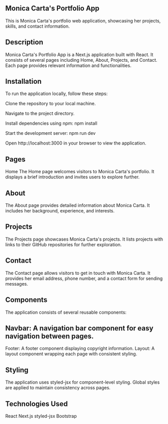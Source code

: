 ## Monica Carta's Portfolio App

This is Monica Carta's portfolio web application, showcasing her projects, skills, and contact information.

## Description

Monica Carta's Portfolio App is a Next.js application built with React. It consists of several pages including Home, About, Projects, and Contact. Each page provides relevant information and functionalities.

## Installation

To run the application locally, follow these steps:

Clone the repository to your local machine.

Navigate to the project directory.

Install dependencies using npm:
npm install

Start the development server:
npm run dev

Open http://localhost:3000 in your browser to view the application.

## Pages

Home
The Home page welcomes visitors to Monica Carta's portfolio. It displays a brief introduction and invites users to explore further.

## About

The About page provides detailed information about Monica Carta. It includes her background, experience, and interests.

## Projects

The Projects page showcases Monica Carta's projects. It lists projects with links to their GitHub repositories for further exploration.

## Contact

The Contact page allows visitors to get in touch with Monica Carta. It provides her email address, phone number, and a contact form for sending messages.

## Components

The application consists of several reusable components:

## Navbar: A navigation bar component for easy navigation between pages.

Footer: A footer component displaying copyright information.
Layout: A layout component wrapping each page with consistent styling.

## Styling

The application uses styled-jsx for component-level styling. Global styles are applied to maintain consistency across pages.

## Technologies Used

React
Next.js
styled-jsx
Bootstrap
